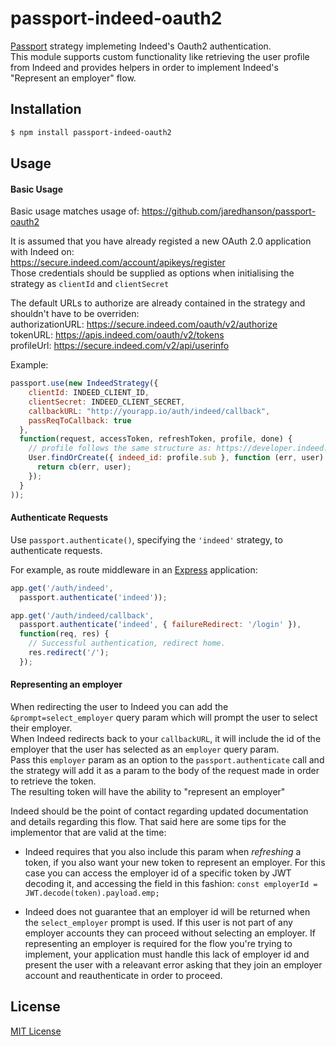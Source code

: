 # passport-indeed-oauth2

[Passport](http://passportjs.org/) strategy implemeting Indeed's Oauth2 authentication.  
This module supports custom functionality like retrieving the user profile from Indeed
and provides helpers in order to implement Indeed's "Represent an employer" flow.


## Installation

```bash
$ npm install passport-indeed-oauth2
```

## Usage

#### Basic Usage

Basic usage matches usage of:
https://github.com/jaredhanson/passport-oauth2

It is assumed that you have already registed a new OAuth 2.0 application with Indeed on:  
https://secure.indeed.com/account/apikeys/register  
Those credentials should be supplied as options when initialising the strategy as `clientId` and `clientSecret`

The default URLs to authorize are already contained in the strategy and shouldn't have to be overriden:  
authorizationURL: https://secure.indeed.com/oauth/v2/authorize  
tokenURL: https://apis.indeed.com/oauth/v2/tokens  
profileUrl: https://secure.indeed.com/v2/api/userinfo  

Example:

```javascript
passport.use(new IndeedStrategy({
    clientId: INDEED_CLIENT_ID,
    clientSecret: INDEED_CLIENT_SECRET,
    callbackURL: "http://yourapp.io/auth/indeed/callback",
    passReqToCallback: true
  },
  function(request, accessToken, refreshToken, profile, done) {
    // profile follows the same structure as: https://developer.indeed.com/docs/authorization/3-legged-oauth#user-info
    User.findOrCreate({ indeed_id: profile.sub }, function (err, user) {
      return cb(err, user);
    });
  }
));
```

#### Authenticate Requests

Use `passport.authenticate()`, specifying the `'indeed'` strategy, to
authenticate requests.

For example, as route middleware in an [Express](http://expressjs.com/)
application:

```javascript
app.get('/auth/indeed',
  passport.authenticate('indeed'));

app.get('/auth/indeed/callback',
  passport.authenticate('indeed', { failureRedirect: '/login' }),
  function(req, res) {
    // Successful authentication, redirect home.
    res.redirect('/');
  });
```

#### Representing an employer
When redirecting the user to Indeed you can add the `&prompt=select_employer` query param which will prompt the user to select their employer.  
When Indeed redirects back to your `callbackURL`, it will include the id of the employer that the user has selected as an `employer` query param.  
Pass this `employer` param as an option to the `passport.authenticate` call and the strategy will add it as a param to the body of the request made in order to retrieve the token.  
The resulting token will have the ability to "represent an employer"
  
Indeed should be the point of contact regarding updated documentation and details regarding this flow.
That said here are some tips for the implementor that are valid at the time:

* Indeed requires that you also include this param when *refreshing* a token, if you also want your new token to represent an employer.
For this case you can access the employer id of a specific token by JWT decoding it, and accessing the field in this fashion:
`const employerId = JWT.decode(token).payload.emp;`

* Indeed does not guarantee that an employer id will be returned when the `select_employer` prompt is used.
If this user is not part of any employer accounts they can proceed without selecting an employer.
If representing an employer is required for the flow you're trying to implement, your application must handle this lack of employer id and present the user with a releavant error asking that they join an employer account and reauthenticate in order to proceed.

## License

[MIT License](LICENSE)
